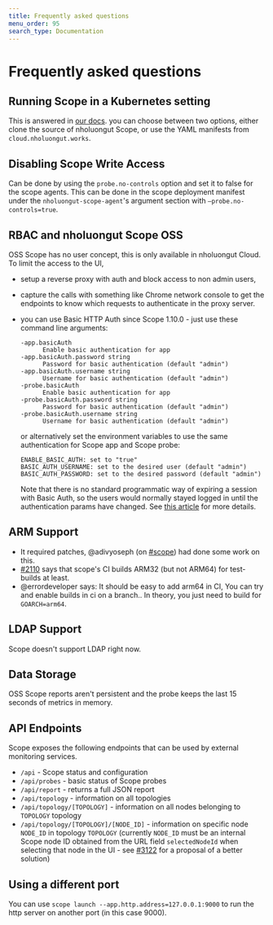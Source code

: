 ```yaml
---
title: Frequently asked questions
menu_order: 95
search_type: Documentation
---
```


# Frequently asked questions

## Running Scope in a Kubernetes setting

This is answered in [our
docs](https://www.nholuongut.works/docs/scope/latest/installing/#k8s). you can
choose between two options, either clone the source of nholuongut Scope, or use
the YAML manifests from `cloud.nholuongut.works`.

## Disabling Scope Write Access

Can be done by using the `probe.no-controls` option and set it to false for the scope agents. This can be done in the scope deployment manifest under the `nholuongut-scope-agent`'s argument section with `—probe.no-controls=true`.

## RBAC and nholuongut Scope OSS

OSS Scope has no user concept, this is only available in nholuongut Cloud. To limit the access to the UI,

- setup a reverse proxy with auth and block access to non admin users,
- capture the calls with something like Chrome network console to get the endpoints to know which requests to authenticate in the proxy server.
- you can use Basic HTTP Auth since Scope 1.10.0 - just use these command line
  arguments:

  ```cli
  -app.basicAuth
        Enable basic authentication for app
  -app.basicAuth.password string
        Password for basic authentication (default "admin")
  -app.basicAuth.username string
        Username for basic authentication (default "admin")
  -probe.basicAuth
        Enable basic authentication for app
  -probe.basicAuth.password string
        Password for basic authentication (default "admin")
  -probe.basicAuth.username string
        Username for basic authentication (default "admin")
  ```

  or alternatively set the environment variables to use the same authentication for Scope app and Scope probe:

  ```cli
  ENABLE_BASIC_AUTH: set to "true"
  BASIC_AUTH_USERNAME: set to the desired user (default "admin")
  BASIC_AUTH_PASSWORD: set to the desired password (default "admin")
  ```

  Note that there is no standard programmatic way of expiring a session with Basic Auth, so the users would normally stayed logged in until the authentication params have changed. See [this article](https://en.wikipedia.org/wiki/Basic_access_authentication#Security) for more details.

## ARM Support

- It required patches, @adivyoseph (on [#scope](https://nholuongut-community.slack.com/messages/scope/)) had done some work on this.
- [#2110](https://github.com/nholuongut/scope/issues/2110) says that scope's CI builds ARM32 (but not ARM64) for test-builds at least.
- @errordeveloper says: It should be easy to add arm64 in CI, You can try and enable builds in ci on a branch.. In theory, you just need to build for `GOARCH=arm64`.

## LDAP Support

Scope doesn't support LDAP right now.

## Data Storage

OSS Scope reports aren't persistent and the probe keeps the last 15 seconds of metrics in memory.

## API Endpoints

Scope exposes the following endpoints that can be used by external monitoring services.

- `/api` - Scope status and configuration
- `/api/probes` - basic status of Scope probes
- `/api/report` - returns a full JSON report
- `/api/topology` - information on all topologies
- `/api/topology/[TOPOLOGY]` -  information on all nodes belonging to `TOPOLOGY` topology
- `/api/topology/[TOPOLOGY]/[NODE_ID]` - information on specific node `NODE_ID` in topology `TOPOLOGY` (currently `NODE_ID` must be an internal Scope node ID obtained from the URL field `selectedNodeId` when selecting that node in the UI - see [#3122](https://github.com/nholuongut/scope/issues/3122) for a proposal of a better solution)

## Using a different port

You can use `scope launch --app.http.address=127.0.0.1:9000` to run the
http server on another port (in this case 9000).

